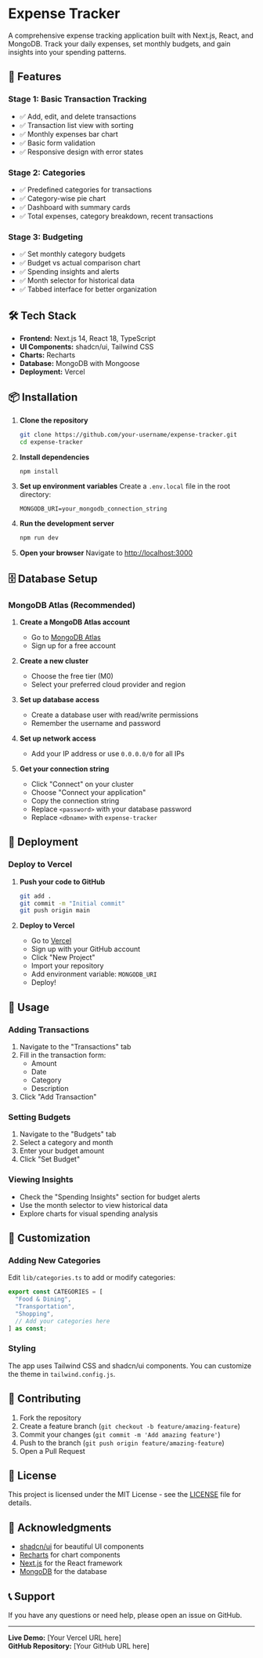 # Expense Tracker

A comprehensive expense tracking application built with Next.js, React, and MongoDB. Track your daily expenses, set monthly budgets, and gain insights into your spending patterns.

## 🚀 Features

### Stage 1: Basic Transaction Tracking
- ✅ Add, edit, and delete transactions
- ✅ Transaction list view with sorting
- ✅ Monthly expenses bar chart
- ✅ Basic form validation
- ✅ Responsive design with error states

### Stage 2: Categories
- ✅ Predefined categories for transactions
- ✅ Category-wise pie chart
- ✅ Dashboard with summary cards
- ✅ Total expenses, category breakdown, recent transactions

### Stage 3: Budgeting
- ✅ Set monthly category budgets
- ✅ Budget vs actual comparison chart
- ✅ Spending insights and alerts
- ✅ Month selector for historical data
- ✅ Tabbed interface for better organization

## 🛠️ Tech Stack

- **Frontend:** Next.js 14, React 18, TypeScript
- **UI Components:** shadcn/ui, Tailwind CSS
- **Charts:** Recharts
- **Database:** MongoDB with Mongoose
- **Deployment:** Vercel

## 📦 Installation

1. **Clone the repository**
   ```bash
   git clone https://github.com/your-username/expense-tracker.git
   cd expense-tracker
   ```

2. **Install dependencies**
   ```bash
   npm install
   ```

3. **Set up environment variables**
   Create a `.env.local` file in the root directory:
   ```env
   MONGODB_URI=your_mongodb_connection_string
   ```

4. **Run the development server**
   ```bash
   npm run dev
   ```

5. **Open your browser**
   Navigate to [http://localhost:3000](http://localhost:3000)

## 🗄️ Database Setup

### MongoDB Atlas (Recommended)

1. **Create a MongoDB Atlas account**
   - Go to [MongoDB Atlas](https://www.mongodb.com/atlas)
   - Sign up for a free account

2. **Create a new cluster**
   - Choose the free tier (M0)
   - Select your preferred cloud provider and region

3. **Set up database access**
   - Create a database user with read/write permissions
   - Remember the username and password

4. **Set up network access**
   - Add your IP address or use `0.0.0.0/0` for all IPs

5. **Get your connection string**
   - Click "Connect" on your cluster
   - Choose "Connect your application"
   - Copy the connection string
   - Replace `<password>` with your database password
   - Replace `<dbname>` with `expense-tracker`

## 🚀 Deployment

### Deploy to Vercel

1. **Push your code to GitHub**
   ```bash
   git add .
   git commit -m "Initial commit"
   git push origin main
   ```

2. **Deploy to Vercel**
   - Go to [Vercel](https://vercel.com)
   - Sign up with your GitHub account
   - Click "New Project"
   - Import your repository
   - Add environment variable: `MONGODB_URI`
   - Deploy!

## 📱 Usage

### Adding Transactions
1. Navigate to the "Transactions" tab
2. Fill in the transaction form:
   - Amount
   - Date
   - Category
   - Description
3. Click "Add Transaction"

### Setting Budgets
1. Navigate to the "Budgets" tab
2. Select a category and month
3. Enter your budget amount
4. Click "Set Budget"

### Viewing Insights
- Check the "Spending Insights" section for budget alerts
- Use the month selector to view historical data
- Explore charts for visual spending analysis

## 🎨 Customization

### Adding New Categories
Edit `lib/categories.ts` to add or modify categories:

```typescript
export const CATEGORIES = [
  "Food & Dining",
  "Transportation",
  "Shopping",
  // Add your categories here
] as const;
```

### Styling
The app uses Tailwind CSS and shadcn/ui components. You can customize the theme in `tailwind.config.js`.

## 🤝 Contributing

1. Fork the repository
2. Create a feature branch (`git checkout -b feature/amazing-feature`)
3. Commit your changes (`git commit -m 'Add amazing feature'`)
4. Push to the branch (`git push origin feature/amazing-feature`)
5. Open a Pull Request

## 📄 License

This project is licensed under the MIT License - see the [LICENSE](LICENSE) file for details.

## 🙏 Acknowledgments

- [shadcn/ui](https://ui.shadcn.com/) for beautiful UI components
- [Recharts](https://recharts.org/) for chart components
- [Next.js](https://nextjs.org/) for the React framework
- [MongoDB](https://www.mongodb.com/) for the database

## 📞 Support

If you have any questions or need help, please open an issue on GitHub.

---

**Live Demo:** [Your Vercel URL here]  
**GitHub Repository:** [Your GitHub URL here]

